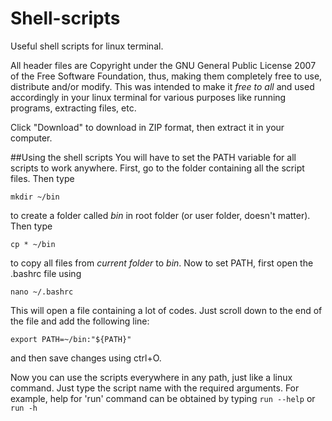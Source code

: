 # Shell-scripts
Useful shell scripts for linux terminal.

All header files are Copyright under the GNU General Public License 2007 of the Free Software Foundation, thus, making them completely 
free to use, distribute and/or modify. This was intended to make it *free to all* and used accordingly in your linux terminal for various
purposes like running programs, extracting files, etc.

Click "Download" to download in ZIP format, then extract it in your computer.

##Using the shell scripts
You will have to set the PATH variable for all scripts to work anywhere. First, go to the folder containing all the script files. 
Then type

`mkdir ~/bin`

to create a folder called *bin* in root folder (or user folder, doesn't matter). Then type

`cp * ~/bin`

to copy all files from *current folder* to *bin*. Now to set PATH, first open the .bashrc file using

`nano ~/.bashrc`

This will open a file containing a lot of codes. Just scroll down to the end of the file and add the following line:

`export PATH=~/bin:"${PATH}"`

and then save changes using ctrl+O.

Now you can use the scripts everywhere in any path, just like a linux command. Just type the script name with the required arguments.
For example, help for 'run' command can be obtained by typing
`run --help` or
`run -h`

